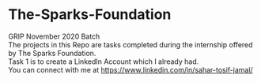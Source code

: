 # The-Sparks-Foundation
GRIP November 2020 Batch \
The projects in this Repo are tasks completed during the internship offered by The Sparks Foundation.\
Task 1 is to create a LinkedIn Account which I already had.\
You can connect with me at https://www.linkedin.com/in/sahar-tosif-jamal/
